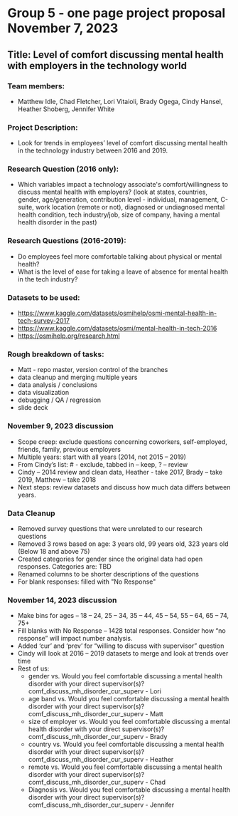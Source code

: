# Group 5 - one page project proposal November 7, 2023
## Title: Level of comfort discussing mental health with employers in the technology world
### Team members: 
- Matthew Idle, Chad Fletcher, Lori Vitaioli, Brady Ogega, Cindy Hansel, Heather Shoberg, Jennifer White
### Project Description: 
- Look for trends in employees’ level of comfort discussing mental health in the technology industry between 2016 and 2019.

### Research Question (2016 only):
- Which variables impact a technology associate's comfort/willingness to discuss mental health with employers? (look at states, countries, gender, age/generation, contribution level - individual, management, C-suite, work location (remote or not), diagnosed or undiagnosed mental health condition, tech industry/job, size of company, having a mental health disorder in the past)

### Research Questions (2016-2019):
- Do employees feel more comfortable talking about physical or mental health?
- What is the level of ease for taking a leave of absence for mental health in the tech industry?

### Datasets to be used: 
- https://www.kaggle.com/datasets/osmihelp/osmi-mental-health-in-tech-survey-2017
- https://www.kaggle.com/datasets/osmi/mental-health-in-tech-2016
- https://osmihelp.org/research.html

### Rough breakdown of tasks:
- Matt - repo master, version control of the branches
- data cleanup and merging multiple years
- data analysis / conclusions
- data visualization 
- debugging / QA / regression
- slide deck

### November 9, 2023 discussion
- Scope creep: exclude questions concerning coworkers, self-employed, friends, family, previous employers
- Multiple years: start with all years (2014, not 2015 – 2019)
- From Cindy’s list:  # - exclude, tabbed in – keep, ? – review
- Cindy – 2014 review and clean data, Heather - take 2017, Brady – take 2019, Matthew – take 2018
- Next steps: review datasets and discuss how much data differs between years.

### Data Cleanup
- Removed survey questions that were unrelated to our research questions
- Removed 3 rows based on age: 3 years old, 99 years old, 323 years old (Below 18 and above 75)
- Created categories for gender since the original data had open responses. Categories are: TBD
- Renamed columns to be shorter descriptions of the questions
- For blank responses: filled with "No Response"


### November 14, 2023 discussion
  -	Make bins for ages – 18 – 24, 25 – 34, 35 – 44, 45 – 54, 55 – 64, 65 – 74, 75+
  -	Fill blanks with No Response – 1428 total responses. Consider how “no response” will impact number analysis.
  -	Added ‘cur’ and ‘prev’ for “willing to discuss with supervisor” question
  -	Cindy will look at 2016 – 2019 datasets to merge and look at trends over time
  -	Rest of us: 
    -	gender vs. Would you feel comfortable discussing a mental health disorder with your direct supervisor(s)? comf_discuss_mh_disorder_cur_superv - Lori
    -	age band vs. Would you feel comfortable discussing a mental health disorder with your direct supervisor(s)? comf_discuss_mh_disorder_cur_superv - Matt
    -	size of employer vs. Would you feel comfortable discussing a mental health disorder with your direct supervisor(s)? comf_discuss_mh_disorder_cur_superv - Brady
    -	country vs. Would you feel comfortable discussing a mental health disorder with your direct supervisor(s)? comf_discuss_mh_disorder_cur_superv - Heather
    - remote vs. Would you feel comfortable discussing a mental health disorder with your direct supervisor(s)? comf_discuss_mh_disorder_cur_superv - Chad
    -	Diagnosis vs. Would you feel comfortable discussing a mental health disorder with your direct supervisor(s)? comf_discuss_mh_disorder_cur_superv - Jennifer
